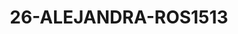 ---
title: 26-ALEJANDRA-ROS1513
image: 26-ALEJANDRA-ROS1513.jpg
brand: rosa-clara
layout: vestito
---